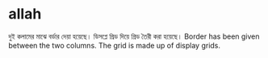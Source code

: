 # allah
দুই কলামের মাঝে বর্ডার দেয়া হয়েছে। ডিসপ্লে গ্রিড দিয়ে গ্রিড তৈরী করা হয়েছে। 
Border has been given between the two columns. The grid is made up of display grids.
